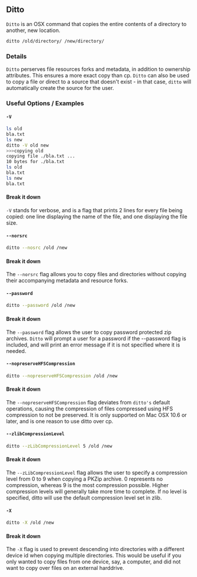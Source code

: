 ---
---

Ditto
-------

`Ditto` is an OSX command that copies the entire contents of a directory to another, new location.

~~~ bash
ditto /old/directory/ /new/directory/
~~~

<!--more-->

### Details
`Ditto` perserves file resources forks and metadata, in addition to ownership attributes. This ensures a more exact copy than cp. `Ditto` can also be used to copy a file or direct to a source that doesn't exist - in that case, `ditto` will automatically create the source for the user.


### Useful Options / Examples

#### `-V` 
~~~ bash
ls old
bla.txt
ls new 
ditto -V old new
>>>copying old
copying file ./bla.txt ...
10 bytes for ./bla.txt
ls old
bla.txt
ls new
bla.txt
~~~

#### Break it down
`-V` stands for verbose, and is a flag that prints 2 lines for every file being copied: one line displaying the name of the file, and one displaying the file size.

#### `--norsrc`
~~~ bash
ditto --nosrc /old /new
~~~

#### Break it down
The `--norsrc` flag allows you to copy files and directories without copying their accompanying metadata and resource forks.

#### `--password`
~~~ bash
ditto --password /old /new
~~~

#### Break it down
The `--password` flag allows the user to copy password protected zip archives. `Ditto` will prompt a user for a password if the --password flag is included, and will print an error message if it is not specified where it is needed.

#### `--nopreserveHFSCompression`
~~~ bash
ditto --nopreserveHFSCompression /old /new
~~~

#### Break it down
The `--nopreserveHFSCompression` flag deviates from `ditto's` default operations, causing the compression of files compressed using HFS compression to not be preserved. It is only supported on Mac OSX 10.6 or later, and is one reason to use ditto over cp.

#### `--zlibCompressionLevel`
~~~ bash
ditto --zLibCompressionLevel 5 /old /new
~~~

#### Break it down
The `--zLibCompressionLevel` flag allows the user to specify a compression level from 0 to 9 when copying a PKZip archive. 0 represents no compression, whereas 9 is the most compression possible. Higher compression levels will generally take more time to complete. If no level is specified, ditto will use the default compression level set in zlib.


#### `-X`
~~~ bash
ditto -X /old /new
~~~

#### Break it down
The `-X` flag is used to prevent descending into directories with a different device id when copying multiple directories. This would be useful if you only wanted to copy files from one device, say, a computer, and did not want to copy over files on an external harddrive. 
